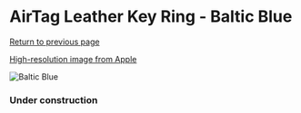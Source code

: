 # AirTag Leather Key Ring - Baltic Blue

[Return to previous page](/airtag)

[High-resolution image from Apple](https://store.storeimages.cdn-apple.com/8756/as-images.apple.com/is/MHJ23?wid=4500&hei=4500&fmt=png)

<div style="width: 384px"><img src="/everypreview/MHJ23.png" alt="Baltic Blue"></div>

### Under construction
